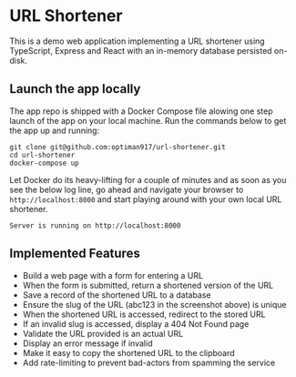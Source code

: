 # URL Shortener

This is a demo web application implementing a URL shortener using TypeScript, Express and React with an in-memory database persisted on-disk.

## Launch the app locally

The app repo is shipped with a Docker Compose file alowing one step launch of the app on your local machine. Run the commands below to get the app up and running:

```shell
git clone git@github.com:optiman917/url-shortener.git
cd url-shortener
docker-compose up
```

Let Docker do its heavy-lifting for a couple of minutes and as soon as you see the below log line, go ahead and navigate your browser to `http://localhost:8000` and start playing around with your own local URL shortener.

```log
Server is running on http://localhost:8000
```

## Implemented Features

- Build a web page with a form for entering a URL
- When the form is submitted, return a shortened version of the URL
- Save a record of the shortened URL to a database
- Ensure the slug of the URL (abc123 in the screenshot above) is unique
- When the shortened URL is accessed, redirect to the stored URL
- If an invalid slug is accessed, display a 404 Not Found page
- Validate the URL provided is an actual URL
- Display an error message if invalid
- Make it easy to copy the shortened URL to the clipboard
- Add rate-limiting to prevent bad-actors from spamming the service

